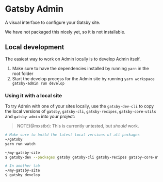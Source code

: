 # Gatsby Admin

A visual interface to configure your Gatsby site.

We have not packaged this nicely yet, so it is not installable.

## Local development

The easiest way to work on Admin locally is to develop Admin itself.

1. Make sure to have the dependencies installed by running `yarn` in the root folder
2. Start the develop process for the Admin site by running `yarn workspace gatsby-admin run develop`

### Using it with a local site

To try Admin with one of your sites locally, use the `gatsby-dev-cli` to copy the local versions of `gatsby`, `gatsby-cli`, `gatsby-recipes`, `gatsby-core-utils` and `gatsby-admin` into your project:

> NOTE(@mxstbr): This is currently untested, but _should_ work.

```sh
# Make sure to build the latest local versions of all packages
~/gatsby
yarn run watch

~/my-gatsby-site
$ gatsby-dev --packages gatsby gatsby-cli gatsby-recipes gatsby-core-utils gatsby-admin

# In another tab
~/my-gatsby-site
$ gatsby develop
```
